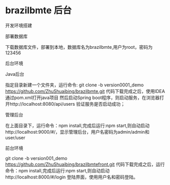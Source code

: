 # brazilbmte 后台

开发环境搭建

部署数据库

下载数据库文件，部署到本地，数据库名为brazilbmte,用户为root，密码为123456

后台环境

Java后台

指定目录新建一个文件夹，运行命令: git clone -b version0001_demo https://github.com/ZhuShuaibing/brazilbmte.git 代码下载完成之后，使用IDEA通过pom.xml打开java项目 然后启动Spring boot程序，则启动服务，在浏览器打开http://localhost:8080/api/users 验证服务是否启动成功；

管理后台

在上面目录下，运行命令：npm install,完成后运行:npm start,则自动启动http://localhost:9000/#/，显示管理后台，用户名密码为admin/admin和user/user

前台环境

git clone -b version001_demo https://github.com/ZhuShuaibing/brazilbmtefront.git 代码下载完成之后，运行命令：npm install,完成后运行:npm start,则自动启动http://localhost:8000/#/login 登陆界面，使用用户名和密码登陆。
